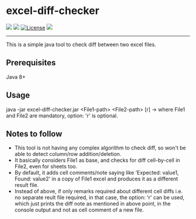 # excel-diff-checker
![](https://img.shields.io/badge/Release-V1.0.0-blue.svg) ![](https://img.shields.io/badge/Build-Stable-green.svg) [![License](https://img.shields.io/badge/License-Apache%202.0-red.svg)](https://opensource.org/licenses/Apache-2.0) ![](https://img.shields.io/badge/By-Abhishek%20Sarkar-red.svg?style=social&logo=appveyor)

------------


This is a simple java tool to check diff between two excel files.

## Prerequisites
Java 8+

## Usage
java -jar excel-diff-checker.jar \<File1-path> \<File2-path> [r] -> where File1 and File2 are mandatory, option: 'r' is optional.

## Notes to follow
 - This tool is not having any complex algorithm to check diff, so won't be able to detect column/row addition/deletion.
 - It basically considers File1 as base, and checks for diff cell-by-cell in File2, even for sheets too.
 - By default, it adds cell comments/note saying like 'Expected: value1, Found: value2' in a copy of File1 excel and produces it as a different result file.
 - Instead of above, if only remarks required about different cell diffs i.e. no separate reult file required, in that case, the option: 'r' can be used, which just prints the diff note as mentioned in above point, in the console output and not as cell comment of a new file.
